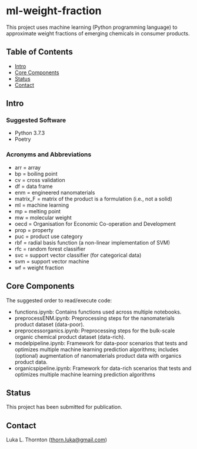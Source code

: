 # ml-weight-fraction
This project uses machine learning (Python programming language) to approximate weight fractions of emerging chemicals in consumer products.

## Table of Contents
* [Intro](#intro)
* [Core Components](#core-components)
* [Status](#status)
* [Contact](#contact)

## Intro
### Suggested Software
* Python 3.7.3
* Poetry
### Acronyms and Abbreviations
* arr = array
* bp = boiling point
* cv = cross validation
* df = data frame
* enm = engineered nanomaterials
* matrix_F = matrix of the product is a formulation (i.e., not a solid)
* ml = machine learning
* mp = melting point
* mw = molecular weight
* oecd = Organisation for Economic Co-operation and Development
* prop = property
* puc = product use category
* rbf = radial basis function (a non-linear implementation of SVM)
* rfc = random forest classifier
* svc = support vector classifier (for categorical data)
* svm = support vector machine
* wf = weight fraction

## Core Components
The suggested order to read/execute code:
* functions.ipynb: Contains functions used across multiple notebooks.
* preprocessENM.ipynb: Preprocessing steps for the nanomaterials product dataset (data-poor).
* preprocessorganics.ipynb: Preprocessing steps for the bulk-scale organic chemical product dataset (data-rich).
* modelpipeline.ipynb: Framework for data-poor scenarios that tests and optimizes multiple machine learning prediction algorithms; includes (optional) augmentation of nanomaterials product data with organics product data.
* organicspipeline.ipynb: Framework for data-rich scenarios that tests and optimizes multiple machine learning prediction algorithms

## Status
This project has been submitted for publication.

## Contact
Luka L. Thornton (thorn.luka@gmail.com)
